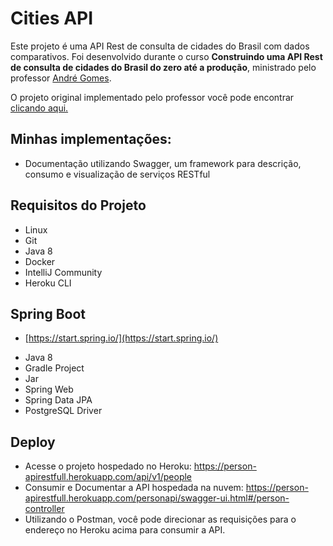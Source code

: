 # Cities API
Este projeto é uma API Rest de consulta de cidades do Brasil com dados comparativos. Foi desenvolvido durante
o curso **Construindo uma API Rest de consulta de cidades do Brasil do zero até a produção**, ministrado
pelo professor <a href="https://www.linkedin.com/in/andreluisgomes/">André Gomes</a>.

O projeto original implementado pelo professor você pode encontrar
<a href="https://github.com/andrelugomes/digital-innovation-one/tree/master/cities-api">clicando aqui.</a>

## Minhas implementações:
* Documentação utilizando Swagger, um framework para descrição, consumo e visualização de serviços RESTful

## Requisitos do Projeto

* Linux
* Git
* Java 8
* Docker
* IntelliJ Community
* Heroku CLI

## Spring Boot

* [https://start.spring.io/](https://start.spring.io/)

+ Java 8
+ Gradle Project
+ Jar
+ Spring Web
+ Spring Data JPA
+ PostgreSQL Driver

## Deploy

* Acesse o projeto hospedado no Heroku:
https://person-apirestfull.herokuapp.com/api/v1/people <br>
* Consumir e Documentar a API hospedada na nuvem:
https://person-apirestfull.herokuapp.com/personapi/swagger-ui.html#/person-controller <br>
* Utilizando o Postman, você pode direcionar as requisições para o endereço no Heroku acima para consumir a API.
